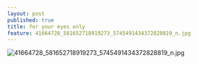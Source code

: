 ```yaml
---
layout: post
published: true
title: for your eyes only
feature: 41664728_581652718919273_5745491434372828819_n.jpg
---
```

![41664728_581652718919273_5745491434372828819_n.jpg]({{site.baseurl}}/assets/images/posts/41664728_581652718919273_5745491434372828819_n.jpg)


